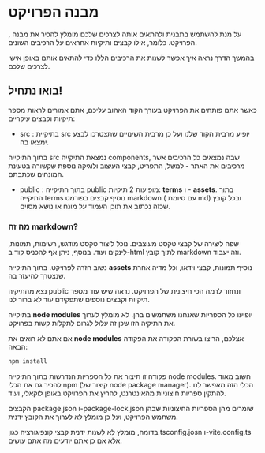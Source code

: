 # מבנה הפרויקט

על מנת להשתמש בתבנית ולהתאים אותה לצרכים שלכם מומלץ להכיר את מבנה , הפרויקט. כלומר, אילו קבצים ותיקיות אחראים על הרכיבים השונים.

בהמשך הדרך נראה איך אפשר לשנות את הרכיבים הללו כדי להתאים אותם באופן אישי לצרכים שלכם.

## בואו נתחיל!

כאשר אתם פותחים את הפרויקט בעורך הקוד האהוב עליכם, אתם אמורים לראות מספר תיקיות וקבצים עיקריים:

- src :
בתיקיית src יופיע מרבית הקוד שלנו ועל כן מרבית השינויים שתצטרכו לבצע ימצאו בה.

בתוך התיקייה src נמצאת התיקייה components,
שבה נמצאים כל הרכיבים אשר מרכיבים את האתר - למשל, התפריט, קבצי העיצוב ולוגיקה נוספת שקשורה בטעינת המונחים שכתבתם.

- public :
בתוך התיקייה public מופיעות 2 תיקיות: **terms** ו - **assets**.
בתוך התיקייה terms נוסיף קבצים בפורמט markdown ( עם סיומת md) ובכל קובץ שכזה נכתוב את תוכן העמוד על מונח או נושא מסוים.

### מה זה markdown?

שפה ליצירה של קבצי טקסט מעוצבים. נוכל ליצור טקסט מודגש, רשימות, תמונות, לינקים ועוד.
בנוסף, ניתן אף להכניס קוד ב-html לתוך קובץ markdown וזה יעבוד.

נשוב חזרה לפרויקט. בתוך התיקייה
**assets** נוסיף תמונות, קבצי וידאו, וכל מדיה אחרת שנצטרך להיעזר בה.

נצא מהתיקיה public ונחזור לרמה הכי חיצונית של הפרויקט. נראה שיש עוד מספר תיקיות וקבצים נוספים שתפקידם עוד לא ברור לנו.

בתיקייה **node modules** יופיעו כל הספריות שאנחנו משתמשים בהן. לא מומלץ לערוך את התיקיה הזו שכן זה עלול לגרום לתקלות קשות בפרויקט.

אם אתם לא רואים את **node modules** אצלכם, הריצו בשורת הפקודה את הפקודה הבאה:

```bash
npm install
```

פקודה זו תיצור את כל הספריות הנדרשות בתוך התיקייה node modules.
חשוב מאוד להכיר גם את הכלי npm (קיצור של node package manager).
הכלי הזה מאפשר לנו להתקין ספריות חיצוניות מהאינטרנט, להריץ את הפרויקט באופן לוקאלי, ועוד.

הקבצים package.json ו-package-lock.json שומרים מהן הספריות החיצוניות שבהן משתמש הפרויקט, ועל כן מומלץ לא לערוך את הקובץ ידנית.

בדומה, מומלץ לא לשנות ידנית קבצי קונפיגורציה כגון tsconfig.josn ו-vite.config.ts אלא אם כן אתם יודעים מה אתם עושים.
